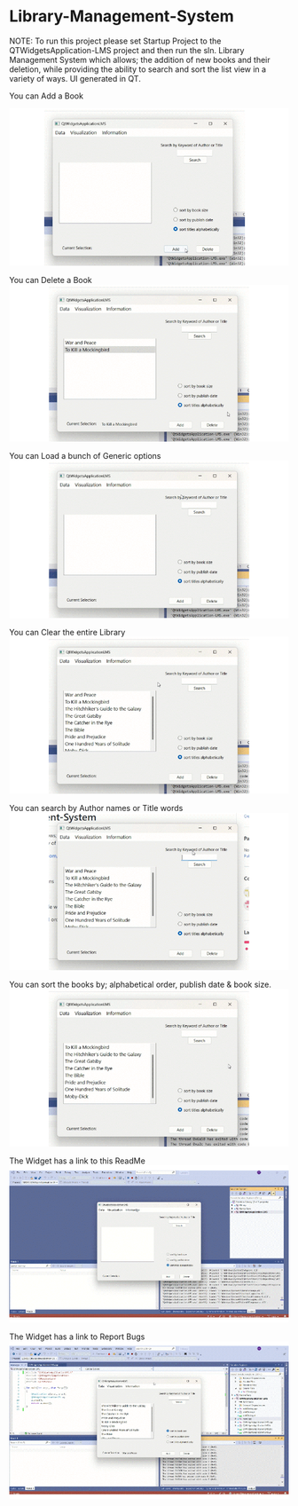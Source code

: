 # Library-Management-System
NOTE: To run this project please set Startup Project to the QTWidgetsApplication-LMS project and then run the sln.
Library Management System which allows; the addition of new books and their deletion,  while providing the ability to search and sort the list view in a variety of ways.
UI generated in QT.

You can Add a Book

![](https://github.com/cchandel-dev/Library-Management-System/blob/main/demo_gifs/addbook.gif)

You can Delete a Book
![](https://github.com/cchandel-dev/Library-Management-System/blob/main/demo_gifs/deletebook.gif)

You can Load a bunch of Generic options
![](https://github.com/cchandel-dev/Library-Management-System/blob/main/demo_gifs/loadbooks.gif)

You can Clear the entire Library
![](https://github.com/cchandel-dev/Library-Management-System/blob/main/demo_gifs/clearbook.gif)

You can search by Author names or Title words
![](https://github.com/cchandel-dev/Library-Management-System/blob/main/demo_gifs/search.gif)

You can sort the books by; alphabetical order, publish date & book size.
![](https://github.com/cchandel-dev/Library-Management-System/blob/main/demo_gifs/sort.gif)

The Widget has a link to this ReadMe
![](https://github.com/cchandel-dev/Library-Management-System/blob/main/demo_gifs/readme.gif)

The Widget has a link to Report Bugs 
![](https://github.com/cchandel-dev/Library-Management-System/blob/main/demo_gifs/reportbug.gif)
